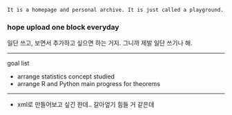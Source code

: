 ```
It is a homepage and personal archive. It is just called a playground.
```
### hope upload one block everyday

일단 쓰고, 보면서 추가하고 싶으면 하는 거지. 그니까 제발 일단 쓰기나 해.

---
goal list
- arrange statistics concept studied
- arrange R and Python main progress for theorems
---
- xml로 만들어보고 싶긴 한데.. 갈아엎기 힘들 거 같은데
